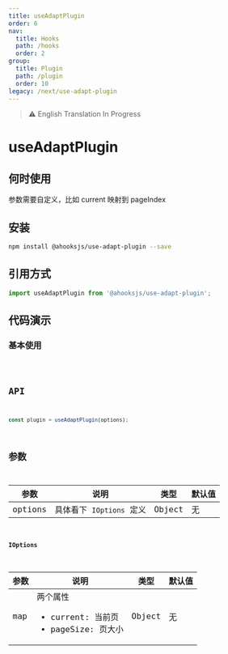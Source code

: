 ```yaml
---
title: useAdaptPlugin
order: 6
nav:
  title: Hooks
  path: /hooks
  order: 2
group:
  title: Plugin
  path: /plugin
  order: 10
legacy: /next/use-adapt-plugin
---
```


> ⚠️ English Translation In Progress

# useAdaptPlugin

## 何时使用

参数需要自定义，比如 current 映射到 pageIndex

## 安装

```sh
npm install @ahooksjs/use-adapt-plugin --save
```

## 引用方式

```js
import useAdaptPlugin from '@ahooksjs/use-adapt-plugin';
```

## 代码演示

### 基本使用

<code src="./demo/default.tsx" />

## API

```js
const plugin = useAdaptPlugin(options);
```

## 参数

| 参数    | 说明                     | 类型   | 默认值 |
| ------- | ------------------------ | ------ | ------ |
| options | 具体看下 `IOptions` 定义 | Object | 无     |

#### IOptions

| 参数 | 说明                                                                | 类型   | 默认值 |
| ---- | ------------------------------------------------------------------- | ------ | ------ |
| map  | 两个属性 <ul><li>current: 当前页</li><li>pageSize: 页大小</li></ul> | Object | 无     |
